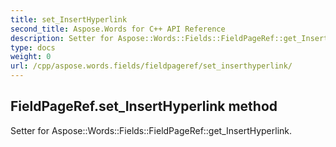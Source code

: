 ```yaml
---
title: set_InsertHyperlink
second_title: Aspose.Words for C++ API Reference
description: Setter for Aspose::Words::Fields::FieldPageRef::get_InsertHyperlink. 
type: docs
weight: 0
url: /cpp/aspose.words.fields/fieldpageref/set_inserthyperlink/
---
```

## FieldPageRef.set_InsertHyperlink method


Setter for Aspose::Words::Fields::FieldPageRef::get_InsertHyperlink. 

